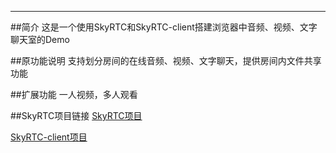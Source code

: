 
---
##简介
这是一个使用SkyRTC和SkyRTC-client搭建浏览器中音频、视频、文字聊天室的Demo

##原功能说明
支持划分房间的在线音频、视频、文字聊天，提供房间内文件共享功能

##扩展功能
一人视频，多人观看

##SkyRTC项目链接
[SkyRTC项目](https://github.com/LingyuCoder/SkyRTC)

[SkyRTC-client项目](https://github.com/LingyuCoder/SkyRTC-client)
